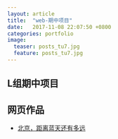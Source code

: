 ```yaml
---
layout: article
title:  "web-期中项目"
date:   2017-11-08 22:07:50 +0800
categories: portfolio
image:
  teaser: posts_tu7.jpg 
  feature: posts_tu7.jpg
---
```


## L组期中项目



## 网页作品

- <a href="https://161013039.github.io/portfolio/web/index.html" target="_blank">北京，距离蓝天还有多远</a>

